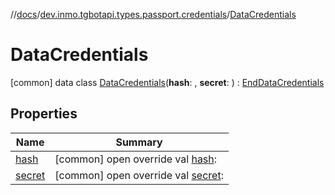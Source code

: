 //[docs](../../../index.md)/[dev.inmo.tgbotapi.types.passport.credentials](../index.md)/[DataCredentials](index.md)



# DataCredentials  
 [common] data class [DataCredentials](index.md)(**hash**: , **secret**: ) : [EndDataCredentials](../-end-data-credentials/index.md)   


## Properties  
  
|  Name |  Summary | 
|---|---|
| <a name="dev.inmo.tgbotapi.types.passport.credentials/DataCredentials/hash/#/PointingToDeclaration/"></a>[hash](hash.md)| <a name="dev.inmo.tgbotapi.types.passport.credentials/DataCredentials/hash/#/PointingToDeclaration/"></a> [common] open override val [hash](hash.md):    <br>|
| <a name="dev.inmo.tgbotapi.types.passport.credentials/DataCredentials/secret/#/PointingToDeclaration/"></a>[secret](secret.md)| <a name="dev.inmo.tgbotapi.types.passport.credentials/DataCredentials/secret/#/PointingToDeclaration/"></a> [common] open override val [secret](secret.md):    <br>|

